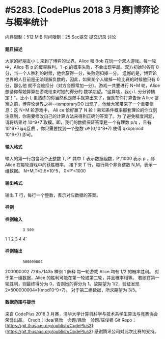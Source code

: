 
# #5283. [CodePlus 2018 3 月赛]博弈论与概率统计
内存限制：512 MiB 时间限制：25 Sec提交 提交记录 讨论
#### 题目描述

大家的好朋友小 L 来到了博弈的世界。Alice 和 Bob 在玩一个双人游戏。每一轮中，Alice 有 p 的概率胜利，1
-p 的概率失败，不会出现平局。双方初始时各有 0 分，当一个人胜利的时候，他会获得一分，失败则扣掉一分。
遗憾的是，博弈论世界的人目前是无法理解负数的，因此，如果某个人输掉一轮比赛的时候他只有 0 分，那么他
就不会被扣分（对方会照常加一分）。游戏一共要进行 N+M 轮，Alice 想请你帮她算算在游戏结束时她的得分的
数学期望。"这算啥，我小 L 分分钟搞定！"。比小 L 更熟练的你当然也是随手就算出来了，但就在你打算告诉 A
lice 答案之前，博弈论世界之神--temporaryDO 出现了，他给大家带来了一个重要信息：这 N+M 轮游戏中， Ali
ce 恰好赢了 N 轮！熟知条件概率那套理论的你立刻注意到，你需要修改自己的计算方法来得到正确的答案了。为
了避免精度问题，请将结果对 10^9+7 取模。即，我们的数据保证答案是一个有理数 p/q ，且有 10^9+7与q互质
，你只需要找到一个整数 x∈[0,10^9+7) 使得 qx≡p(mod 10^9+7) 即可。

#### 输入格式

输入的第一行包含两个正整数 T, P'
其中 T 表示数据组数，P'/1000 表示 p ，即 Alice 在每轮游戏中的获胜概率。
接下来 T 行，每行两个非负整数 N,M，表示一组数据。
N+M,T≤2.5×10^5， 0<P′<1000

#### 输出格式
输出 T 行，每行一个整数，表示对应数据的答案。
#### 样例

#### 样例输入

			3 500
1 1
2 3
4 4`
#### 样例输出

			500000004
200000002
728571435
样例 1 解释
每一轮游戏 Alice 均有 1/2 的概率胜利。
对于第一组数据，Alice 的胜利可能在第一轮或第二轮，并且概率相等。
若她在第一轮胜利，则最终得分为 0，否则她的得分为 1。故期望为 1/2，验证发现 2×500000004≡1(mod10^9+7)。
对于第二组数据，所求期望为 3/5。`
#### 数据范围与提示

来自 CodePlus 2018 3 月赛，清华大学计算机科学与技术系学生算法与竞赛协会 荣誉出品。
Credit：idea/吕欣　命题/吕欣　验题/陈俊锟
Git Repo：[https://git.thusaac.org/publish/CodePlus3](https://git.thusaac.org/publish/CodePlus3)
感谢腾讯公司对此次比赛的支持。

